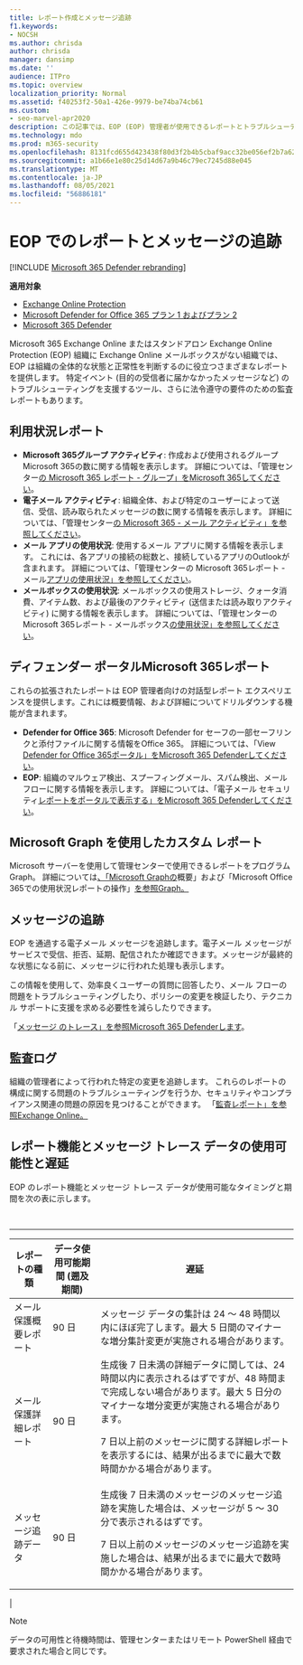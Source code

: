 ```yaml
---
title: レポート作成とメッセージ追跡
f1.keywords:
- NOCSH
ms.author: chrisda
author: chrisda
manager: dansimp
ms.date: ''
audience: ITPro
ms.topic: overview
localization_priority: Normal
ms.assetid: f40253f2-50a1-426e-9979-be74ba74cb61
ms.custom:
- seo-marvel-apr2020
description: この記事では、EOP (EOP) 管理者が使用できるレポートとトラブルシューティング Microsoft Exchange Onlineについて説明します。
ms.technology: mdo
ms.prod: m365-security
ms.openlocfilehash: 8131fcd655d423438f80d3f2b4b5cbaf9acc32be056ef2b7a62e6647dd67ee70
ms.sourcegitcommit: a1b66e1e80c25d14d67a9b46c79ec7245d88e045
ms.translationtype: MT
ms.contentlocale: ja-JP
ms.lasthandoff: 08/05/2021
ms.locfileid: "56886181"
---
```

# <a name="reporting-and-message-trace-in-eop"></a>EOP でのレポートとメッセージの追跡

[!INCLUDE [Microsoft 365 Defender rebranding](../includes/microsoft-defender-for-office.md)]

**適用対象**
- [Exchange Online Protection](exchange-online-protection-overview.md)
- [Microsoft Defender for Office 365 プラン 1 およびプラン 2](defender-for-office-365.md)
- [Microsoft 365 Defender](../defender/microsoft-365-defender.md)

Microsoft 365 Exchange Online またはスタンドアロン Exchange Online Protection (EOP) 組織に Exchange Online メールボックスがない組織では、EOP は組織の全体的な状態と正常性を判断するのに役立つさまざまなレポートを提供します。 特定イベント (目的の受信者に届かなかったメッセージなど) のトラブルシューティングを支援するツール、さらに法令遵守の要件のための監査レポートもあります。

## <a name="usage-reports"></a>利用状況レポート

- **Microsoft 365グループ アクティビティ**: 作成および使用されるグループMicrosoft 365の数に関する情報を表示します。 詳細については、「管理センター[の Microsoft 365 レポート - グループ」をMicrosoft 365してください](../../admin/activity-reports/office-365-groups.md)。
- **電子メール アクティビティ**: 組織全体、および特定のユーザーによって送信、受信、読み取られたメッセージの数に関する情報を表示します。 詳細については、「管理センター[の Microsoft 365 - メール アクティビティ」を参照してください](../../admin/activity-reports/email-activity.md)。
- **メール アプリの使用状況**: 使用するメール アプリに関する情報を表示します。 これには、各アプリの接続の総数と、接続しているアプリのOutlookが含まれます。 詳細については、「管理センターの Microsoft 365レポート - メール[アプリの使用状況」を参照してください](../../admin/activity-reports/email-apps-usage.md)。
- **メールボックスの使用状況**: メールボックスの使用ストレージ、クォータ消費、アイテム数、および最後のアクティビティ (送信または読み取りアクティビティ) に関する情報を表示します。 詳細については、「管理センターの Microsoft 365レポート - メールボックス[の使用状況」を参照してください](../../admin/activity-reports/mailbox-usage.md)。

## <a name="security-reports-in-the-microsoft-365-defender-portal"></a>ディフェンダー ポータルMicrosoft 365レポート

これらの拡張されたレポートは EOP 管理者向けの対話型レポート エクスペリエンスを提供します。これには概要情報、および詳細についてドリルダウンする機能が含まれます。

- **Defender for Office 365**: Microsoft Defender for セーフの一部セーフリンクと添付ファイルに関する情報をOffice 365。 詳細については、「View [Defender for Office 365ポータル」をMicrosoft 365 Defenderしてください](view-reports-for-mdo.md)。
- **EOP**: 組織のマルウェア検出、スプーフィングメール、スパム検出、メール フローに関する情報を表示します。 詳細については、「電子メール セキュリティ[レポートをポータルで表示する」をMicrosoft 365 Defenderしてください](view-email-security-reports.md)。

## <a name="custom-reports-using-microsoft-graph"></a>Microsoft Graph を使用したカスタム レポート

Microsoft サーバーを使用して管理センターで使用できるレポートをプログラムGraph。 詳細については[、「Microsoft Graphの](/graph/overview)概要」および「Microsoft Office 365での使用状況レポートの操作」[を参照Graph。](/graph/api/resources/report)

## <a name="message-trace"></a>メッセージの追跡

EOP を通過する電子メール メッセージを追跡します。電子メール メッセージがサービスで受信、拒否、延期、配信されたか確認できます。メッセージが最終的な状態になる前に、メッセージに行われた処理も表示します。

この情報を使用して、効率良くユーザーの質問に回答したり、メール フローの問題をトラブルシューティングしたり、ポリシーの変更を検証したり、テクニカル サポートに支援を求める必要性を減らしたりできます。

「[メッセージ のトレース」を参照Microsoft 365 Defenderします](message-trace-scc.md)。

## <a name="audit-logging"></a>監査ログ

組織の管理者によって行われた特定の変更を追跡します。 これらのレポートの構成に関する問題のトラブルシューティングを行うか、セキュリティやコンプライアンス関連の問題の原因を見つけることができます。 「[監査レポート」を参照Exchange Online。](/exchange/security-and-compliance/exchange-auditing-reports/exchange-auditing-reports)

## <a name="reporting-and-message-trace-data-availability-and-latency"></a>レポート機能とメッセージ トレース データの使用可能性と遅延

EOP のレポート機能とメッセージ トレース データが使用可能なタイミングと期間を次の表に示します。

<br>

****

|レポートの種類|データ使用可能期間 (遡及期間)|遅延|
|---|---|---|
|メール保護概要レポート|90 日|メッセージ データの集計は 24 ～ 48 時間以内にほぼ完了します。最大 5 日間のマイナーな増分集計変更が実施される場合があります。|
|メール保護詳細レポート|90 日|生成後 7 日未満の詳細データに関しては、24 時間以内に表示されるはずですが、48 時間まで完成しない場合があります。最大 5 日分のマイナーな増分変更が実施される場合があります。 <p> 7 日以上前のメッセージに関する詳細レポートを表示するには、結果が出るまでに最大で数時間かかる場合があります。|
|メッセージ追跡データ|90 日|生成後 7 日未満のメッセージのメッセージ追跡を実施した場合は、メッセージが 5 ～ 30 分で表示されるはずです。<p> 7 日以上前のメッセージのメッセージ追跡を実施した場合は、結果が出るまでに最大で数時間かかる場合があります。|
|

> [!NOTE]
> データの可用性と待機時間は、管理センターまたはリモート PowerShell 経由で要求された場合と同じです。
